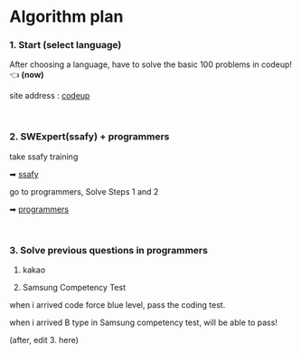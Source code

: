 # Algorithm plan

### 1. Start (select language)

After choosing a language, have to solve the basic 100 problems in codeup! 👈 **(now)**

site address : [codeup](https://codeup.kr/problemsetsol.php?psid=33)

&nbsp;


### 2. SWExpert(ssafy) + programmers

take ssafy training 

➡ [ssafy](https://swexpertacademy.com/main/main.do)

go to programmers, Solve Steps 1 and 2

➡ [programmers](https://programmers.co.kr/learn/challenges)

&nbsp;

### 3. Solve previous questions in programmers

1) kakao

2) Samsung Competency Test

when i arrived code force blue level, pass the coding test.

when i arrived B type in Samsung competency test, will be able to pass! 

(after, edit 3. here)


&nbsp;
&nbsp;
